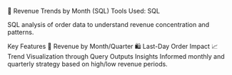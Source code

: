 💸 Revenue Trends by Month (SQL)
Tools Used: SQL

SQL analysis of order data to understand revenue concentration and patterns.

Key Features
📅 Revenue by Month/Quarter
🛍 Last-Day Order Impact
📈 Trend Visualization through Query Outputs
Insights
Informed monthly and quarterly strategy based on high/low revenue periods.
